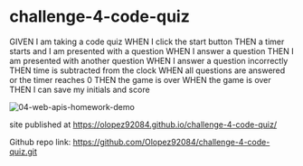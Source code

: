 # challenge-4-code-quiz

GIVEN I am taking a code quiz
WHEN I click the start button
THEN a timer starts and I am presented with a question
WHEN I answer a question
THEN I am presented with another question
WHEN I answer a question incorrectly
THEN time is subtracted from the clock
WHEN all questions are answered or the timer reaches 0
THEN the game is over
WHEN the game is over
THEN I can save my initials and score

![04-web-apis-homework-demo](https://user-images.githubusercontent.com/94086814/146693928-256dde65-af33-42dd-b187-52e65033fced.gif)


site published at https://olopez92084.github.io/challenge-4-code-quiz/

Github repo link: https://github.com/Olopez92084/challenge-4-code-quiz.git
